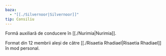 ```yaml
---
baza:
  - "[[./Silvernoor|Silvernoor]]"
tip: Consiliu
---
```



Formă auxiliară de conducere în [[./Nurimia|Nurimia]].

Format din 12 membrii aleși de către [[./Risaetia Rhadiael|Risaetia Rhadiael]] în mod personal. 
